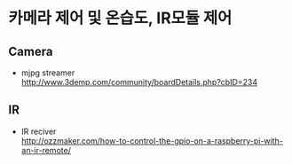# 카메라 제어 및 온습도, IR모듈 제어  

## Camera  

- mjpg streamer  
http://www.3demp.com/community/boardDetails.php?cbID=234  

## IR  

- IR reciver  
http://ozzmaker.com/how-to-control-the-gpio-on-a-raspberry-pi-with-an-ir-remote/
